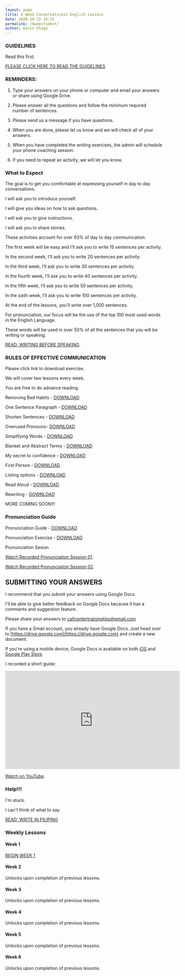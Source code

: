 ```yaml
--- 
layout: page
title: 6 Week Conversational English Lessons
date: 2020-10-22 14:15
permalink: /6webstudent/ 
author: Kevin Olega 
--- 
```

### GUIDELINES

Read this first.

[PLEASE CLICK HERE TO READ THE GUIDELINES](https://callcentertrainingtips.com/6webguide)

### REMINDERS:

1. Type your answers on your phone or computer and email your answers or share using Google Drive.

2. Please answer all the questions and follow the minimum required number of sentences.

3. Please send us a message if you have questions.

4. When you are done, please let us know and we will check all of your answers.

5. When you have completed the writing exercises, the admin will schedule your phone coaching session.

6. If you need to repeat an activity, we will let you know.

### What to Expect

The goal is to get you comfortable at expressing yourself in day to day conversations.

I will ask you to introduce yourself.

I will give you ideas on how to ask questions.

I will ask you to give instructions.

I will ask you to share stories.

These activities account for over 93% of day to day communication.

The first week will be easy and I’ll ask you to write 15 sentences per activity.

In the second week, I’ll ask you to write 20 sentences per activity.

In the third week, I’ll ask you to write 30 sentences per activity.

In the fourth week, I’ll ask you to write 40 sentences per activity.

In the fifth week, I’ll ask you to write 50 sentences per activity.

In the sixth week, I’ll ask you to write 100 sentences per activity.

At the end of the lessons, you’ll write over 1,000 sentences.

For pronunciation, our focus will be the use of the top 100 most used words in the English Language.

These words will be used in over 50% of all the sentences that you will be writing or speaking.

[READ: WRITING BEFORE SPEAKING](https://drive.google.com/file/d/1pOn2YAtoBk5xtdly-KDHGnzBrx2f_ZAr/view?usp=sharing).

### RULES OF EFFECTIVE COMMUNICATION

Please click link to download exercise.

We will cover two lessons every week.

You are free to do advance reading.

Removing Bad Habits - [DOWNLOAD](https://drive.google.com/file/d/1w8Z_cfbO3U_RHjsYw5Mpu4Y7tMRnW4q2/view?usp=sharing)

One Sentence Paragraph - [DOWNLOAD](https://drive.google.com/file/d/1dfNBxg9T17yKpS8CO4RB_4A9LlISxIuZ/view?usp=sharing)

Shorten Sentences - [DOWNLOAD](https://drive.google.com/file/d/1ACz08BLtYML_BSQ6tiNP0ECr8Gm38820/view?usp=sharing)

Overused Pronouns- [DOWNLOAD](https://drive.google.com/file/d/1cFWKbH6TpJXOpk52bjg9pl8YPcQ-u1Af/view?usp=sharing)

Simplifying Words - [DOWNLOAD](https://docs.google.com/document/d/1bOLOtZpwWOpEmtAq8B8fFxihewwB5rqVP0Eu9R7NMv4/edit?usp=sharing)

Blanket and Abstract Terms - [DOWNLOAD](https://drive.google.com/file/d/1Ki_TAVvz0DCoSAStBG8nujax7HybfS3w/view?usp=sharing)

My secret to confidence - [DOWNLOAD](https://callcentertrainingtips.com/confident/)

First Person - [DOWNLOAD](https://drive.google.com/file/d/1XR0xioNOvTCuW3iyVOCpCR4bTAXezYRB/view?usp=sharing)

Listing options - [DOWNLOAD](https://drive.google.com/file/d/1AGB_xqVvqe7BJvNmSwmwQ2iczkjOGSBP/view?usp=sharing)

Read Aloud - [DOWNLOAD](https://drive.google.com/file/d/19Qv1J5KBjcX1X2TxeQaBkcsM7KcEtBTU/view?usp=sharing)

Rewriting - [DOWNLOAD](https://drive.google.com/file/d/1VIsl4-XbYrYeJBGWgEx3RM4LF1KTh79n/view?usp=sharing)

MORE COMING SOON!!!

### Pronunciation Guide

Pronunciation Guide - [DOWNLOAD](https://drive.google.com/file/d/150XzfiT9zqdtOFrOs3LibsOZYoOas-4d/view?usp=sharing)

Pronunciation Exercise - [DOWNLOAD](https://drive.google.com/file/d/1UE0H2P4qB69wpbJJa57ErCIbxAZHZie4/view?usp=sharing)

Pronunciation Sesion

[Watch Recorded Pronunciation Session 01](https://youtu.be/j2r-JNolL5w).

[Watch Recorded Pronunciation Session 02](https://youtu.be/fezqHqAwKqY).

## SUBMITTING YOUR ANSWERS

I recommend that you submit your answers using Google Docs.

I'll be able to give better feedback on Google Docs because it has a comments and suggestion feature.

Please share your answers to callcentertrainingtips@gmail.com

If you have a Gmail account, you already have Google Docs. Just head over to [https://drive.google.com](https://drive.google.com) and create a new document.

If you're using a mobile device, Google Docs is available on both [iOS](https://apps.apple.com/us/app/google-docs-sync-edit-share/id842842640) and [Google Play Store](https://play.google.com/store/apps/details?id=com.google.android.apps.docs.editors.docs&hl=en&gl=US).

I recorded a short guide:

<iframe width="560" height="315" src="https://www.youtube.com/embed/1OSLCxKX11U" frameborder="0" allow="accelerometer; autoplay; clipboard-write; encrypted-media; gyroscope; picture-in-picture" allowfullscreen></iframe>

[Watch on YouTube](https://youtu.be/1OSLCxKX11U).

### Help!!!

I'm stuck. 

I can't think of what to say.

[READ: WRITE IN FILIPINO](https://drive.google.com/file/d/117PCpIl0PBJVGHSkKuraTfDrV9vwFQSS/view?usp=sharing)


### Weekly Lessons

#### Week 1

<a href="https://callcentertrainingtips.com/6webw1-hatch/" class="button focus">BEGIN WEEK 1</a>

#### Week 2

Unlocks upon completion of previous lessons.

#### Week 3

Unlocks upon completion of previous lessons.

#### Week 4

Unlocks upon completion of previous lessons.

#### Week 5

Unlocks upon completion of previous lessons.

#### Week 6

Unlocks upon completion of previous lessons.


